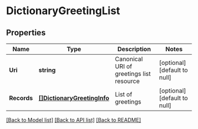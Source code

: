 # DictionaryGreetingList

## Properties
Name | Type | Description | Notes
------------ | ------------- | ------------- | -------------
**Uri** | **string** | Canonical URI of greetings list resource | [optional] [default to null]
**Records** | [**[]DictionaryGreetingInfo**](DictionaryGreetingInfo.md) | List of greetings | [optional] [default to null]

[[Back to Model list]](../README.md#documentation-for-models) [[Back to API list]](../README.md#documentation-for-api-endpoints) [[Back to README]](../README.md)


